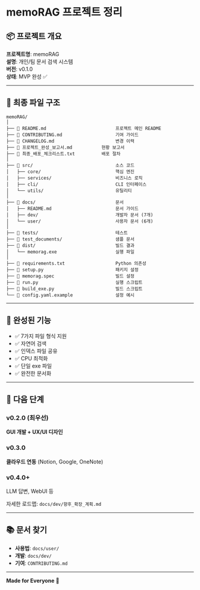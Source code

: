 # memoRAG 프로젝트 정리

## 📦 프로젝트 개요

**프로젝트명**: memoRAG  
**설명**: 개인/팀 문서 검색 시스템  
**버전**: v0.1.0  
**상태**: MVP 완성 ✅  

---

## 📂 최종 파일 구조

```
memoRAG/
│
├── 📄 README.md                          프로젝트 메인 README
├── 📄 CONTRIBUTING.md                    기여 가이드
├── 📄 CHANGELOG.md                       변경 이력
├── 📄 프로젝트_완성_보고서.md           현황 보고서
├── 📄 최종_배포_체크리스트.txt          배포 절차
│
├── 📁 src/                               소스 코드
│   ├── core/                            핵심 엔진
│   ├── services/                        비즈니스 로직
│   ├── cli/                             CLI 인터페이스
│   └── utils/                           유틸리티
│
├── 📁 docs/                              문서
│   ├── README.md                        문서 가이드
│   ├── dev/                             개발자 문서 (7개)
│   └── user/                            사용자 문서 (6개)
│
├── 📁 tests/                             테스트
├── 📁 test_documents/                    샘플 문서
├── 📁 dist/                              빌드 결과
│   └── memorag.exe                      실행 파일
│
├── 📄 requirements.txt                   Python 의존성
├── 📄 setup.py                           패키지 설정
├── 📄 memorag.spec                       빌드 설정
├── 📄 run.py                             실행 스크립트
├── 📄 build_exe.py                       빌드 스크립트
└── 📄 config.yaml.example                설정 예시
```

---

## 🎯 완성된 기능

- ✅ 7가지 파일 형식 지원
- ✅ 자연어 검색
- ✅ 인덱스 파일 공유
- ✅ CPU 최적화
- ✅ 단일 exe 파일
- ✅ 완전한 문서화

---

## 🚀 다음 단계

### v0.2.0 (최우선)
**GUI 개발 + UX/UI 디자인**

### v0.3.0
**클라우드 연동** (Notion, Google, OneNote)

### v0.4.0+
LLM 답변, WebUI 등

자세한 로드맵: `docs/dev/향후_확장_계획.md`

---

## 📚 문서 찾기

- **사용법**: `docs/user/`
- **개발**: `docs/dev/`
- **기여**: `CONTRIBUTING.md`

---

**Made for Everyone** 🌟

